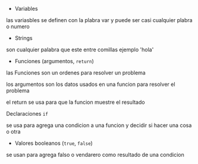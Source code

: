 * Variables

las variasbles se definen con la plabra var y puede ser casi cualquier plabra o numero

* Strings

son cualquier palabra que este entre comillas ejemplo 'hola'

* Funciones (argumentos, `return`)

las Funciones son un ordenes para resolver un problema

los argumentos son los datos usados en una funcion para resolver el problema

el return se usa para que la funcion muestre el resultado

 Declaraciones `if`

 se usa para agrega una condicion a una funcion y decidir si hacer una cosa o otra

 * Valores booleanos (`true`, `false`)

 se usan para agrega falso o vendarero como resultado de una condicion
